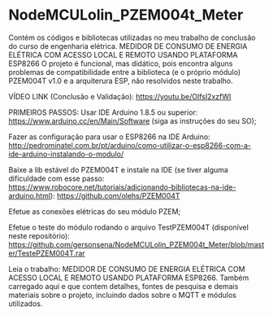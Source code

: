 # NodeMCULolin_PZEM004t_Meter
Contém os códigos e bibliotecas utilizadas no meu trabalho de conclusão do curso de engenharia elétrica. MEDIDOR DE CONSUMO DE ENERGIA ELÉTRICA COM ACESSO LOCAL E REMOTO USANDO PLATAFORMA ESP8266
O projeto é funcional, mas didático, pois encontra alguns problemas de compatibilidade entre a biblioteca (e o próprio módulo) PZEM004T v1.0 e a arquiterura ESP, não resolvidos neste trabalho.

VÍDEO LINK (Conclusão e Validação): https://youtu.be/OlfsI2xzfWI

PRIMEIROS PASSOS:
Usar IDE Arduino 1.8.5 ou superior: https://www.arduino.cc/en/Main/Software (siga as instruções do seu SO);

Fazer as configuração para usar o ESP8266 na IDE Arduino: http://pedrominatel.com.br/pt/arduino/como-utilizar-o-esp8266-com-a-ide-arduino-instalando-o-modulo/

Baixe a lib estável do PZEM004T e instale na IDE (se tiver alguma dificuldade com esse passo: https://www.robocore.net/tutoriais/adicionando-bibliotecas-na-ide-arduino.html): https://github.com/olehs/PZEM004T

Efetue as conexões elétricas do seu módulo PZEM;

Efetue o teste do módulo rodando o arquivo TestPZEM004T (disponível neste repositório): https://github.com/gersonsena/NodeMCULolin_PZEM004t_Meter/blob/master/TestePZEM004T.rar

Leia o trabalho: MEDIDOR DE CONSUMO DE ENERGIA ELÉTRICA COM ACESSO LOCAL E REMOTO USANDO PLATAFORMA ESP8266.
Também carregado aqui e que contem detalhes, fontes de pesquisa e demais materiais sobre o projeto, incluindo dados sobre o MQTT e módulos utilizados.
